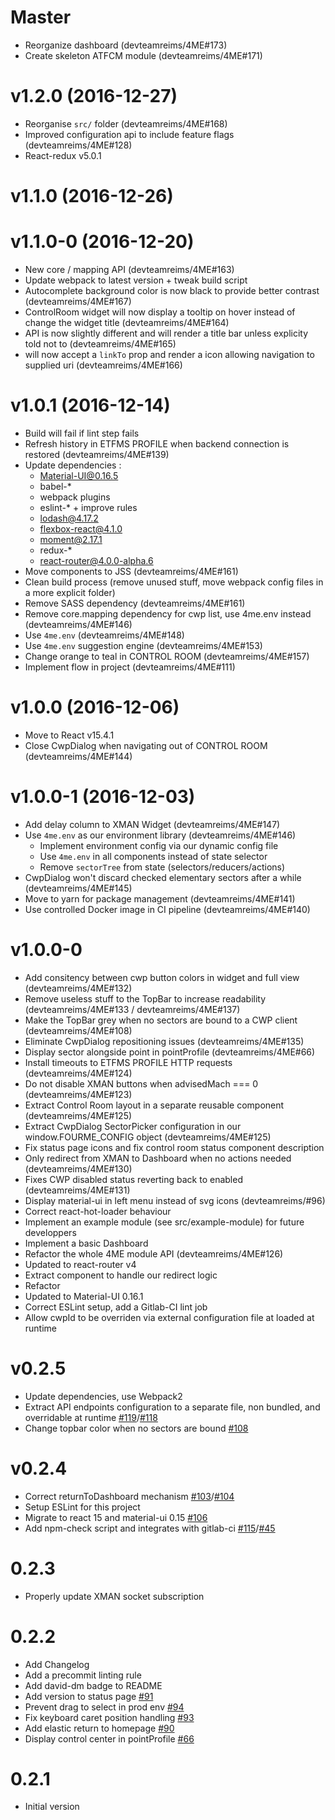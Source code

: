 # Master
  * Reorganize dashboard (devteamreims/4ME#173)
  * Create skeleton ATFCM module (devteamreims/4ME#171)

# v1.2.0 (2016-12-27)
  * Reorganise `src/` folder (devteamreims/4ME#168)
  * Improved configuration api to include feature flags (devteamreims/4ME#128)
  * React-redux v5.0.1

# v1.1.0 (2016-12-26)

# v1.1.0-0 (2016-12-20)
  * New core / mapping API (devteamreims/4ME#163)
  * Update webpack to latest version + tweak build script
  * Autocomplete background color is now black to provide better contrast (devteamreims/4ME#167)
  * ControlRoom widget will now display a tooltip on hover instead of change the widget title (devteamreims/4ME#164)
  * <Widget> API is now slightly different and will render a title bar unless explicity told not to (devteamreims/4ME#165)
  * <Widget> will now accept a `linkTo` prop and render a icon allowing navigation to supplied uri (devteamreims/4ME#166)

# v1.0.1 (2016-12-14)
  * Build will fail if lint step fails
  * Refresh history in ETFMS PROFILE when backend connection is restored (devteamreims/4ME#139)
  * Update dependencies :
    * Material-UI@0.16.5
    * babel-*
    * webpack plugins
    * eslint-* + improve rules
    * lodash@4.17.2
    * flexbox-react@4.1.0
    * moment@2.17.1
    * redux-*
    * react-router@4.0.0-alpha.6
  * Move components to JSS (devteamreims/4ME#161)
  * Clean build process (remove unused stuff, move webpack config files in a more explicit folder)
  * Remove SASS dependency (devteamreims/4ME#161)
  * Remove core.mapping dependency for cwp list, use 4me.env instead (devteamreims/4ME#146)
  * Use `4me.env` <ControlRoomLayout /> (devteamreims/4ME#148)
  * Use `4me.env` suggestion engine (devteamreims/4ME#153)
  * Change orange to teal in CONTROL ROOM (devteamreims/4ME#157)
  * Implement flow in project (devteamreims/4ME#111)

# v1.0.0 (2016-12-06)
  * Move to React v15.4.1
  * Close CwpDialog when navigating out of CONTROL ROOM (devteamreims/4ME#144)

# v1.0.0-1 (2016-12-03)
  * Add delay column to XMAN Widget (devteamreims/4ME#147)
  * Use `4me.env` as our environment library (devteamreims/4ME#146)
    * Implement environment config via our dynamic config file
    * Use `4me.env` in all components instead of state selector
    * Remove `sectorTree` from state (selectors/reducers/actions)
  * CwpDialog won't discard checked elementary sectors after a while (devteamreims/4ME#145)
  * Move to yarn for package management (devteamreims/4ME#141)
  * Use controlled Docker image in CI pipeline (devteamreims/4ME#140)

# v1.0.0-0
  * Add consitency between cwp button colors in widget and full view (devteamreims/4ME#132)
  * Remove useless stuff to the TopBar to increase readability (devteamreims/4ME#133 / devteamreims/4ME#137)
  * Make the TopBar grey when no sectors are bound to a CWP client (devteamreims/4ME#108)
  * Eliminate CwpDialog repositioning issues (devteamreims/4ME#135)
  * Display sector alongside point in pointProfile (devteamreims/4ME#66)
  * Install timeouts to ETFMS PROFILE HTTP requests (devteamreims/4ME#124)
  * Do not disable XMAN buttons when advisedMach === 0 (devteamreims/4ME#123)
  * Extract Control Room layout in a separate reusable component (devteamreims/4ME#125)
  * Extract CwpDialog SectorPicker configuration in our window.FOURME_CONFIG object (devteamreims/4ME#125)
  * Fix status page icons and fix control room status component description
  * Only redirect from XMAN to Dashboard when no actions needed (devteamreims/4ME#130)
  * Fixes CWP disabled status reverting back to enabled (devteamreims/4ME#131)
  * Display material-ui <Badge /> in left menu instead of svg icons (devteamreims/#96)
  * Correct react-hot-loader behaviour
  * Implement an example module (see src/example-module) for future developpers
  * Implement a basic Dashboard
  * Refactor the whole 4ME module API (devteamreims/4ME#126)
  * Updated to react-router v4
  * Extract <InteractionCatcher /> component to handle our redirect logic
  * Refactor <Keyboard />
  * Updated to Material-UI 0.16.1
  * Correct ESLint setup, add a Gitlab-CI lint job
  * Allow cwpId to be overriden via external configuration file at loaded at runtime

# v0.2.5
  * Update dependencies, use Webpack2
  * Extract API endpoints configuration to a separate file, non bundled, and overridable at runtime [#119](devteamreims/4ME#119)/[#118](devteamreims/4ME#118)
  * Change topbar color when no sectors are bound [#108](devteamreims/4ME#108)

# v0.2.4
  * Correct returnToDashboard mechanism [#103](devteamreims/4ME#103)/[#104](devteamreims/4ME#104)
  * Setup ESLint for this project
  * Migrate to react 15 and material-ui 0.15 [#106](devteamreims/4ME#106)
  * Add npm-check script and integrates with gitlab-ci [#115](devteamreims/4ME#115)/[#45](devteamreims/4ME#45)

# 0.2.3
  * Properly update XMAN socket subscription

# 0.2.2
  * Add Changelog
  * Add a precommit linting rule
  * Add david-dm badge to README
  * Add version to status page [#91](devteamreims/4ME#91)
  * Prevent drag to select in prod env [#94](devteamreims/4ME#94)
  * Fix keyboard caret position handling [#93](devteamreims/4ME#93)
  * Add elastic return to homepage [#90](devteamreims/4ME#90)
  * Display control center in pointProfile [#66](devteamreims/4ME#66)

# 0.2.1
  * Initial version
